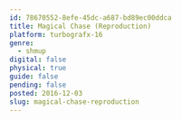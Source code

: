 ```yaml
---
id: 78670552-8efe-45dc-a687-bd89ec00ddca
title: Magical Chase (Reproduction)
platform: turbografx-16
genre:
  - shmup
digital: false
physical: true
guide: false
pending: false
posted: 2016-12-03
slug: magical-chase-reproduction
---
```

